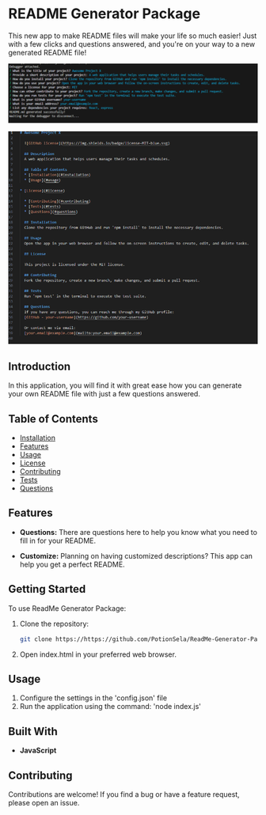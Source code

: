 # README Generator Package
This new app to make README files will make your life so much easier! Just with a few clicks and questions answered, and you're on your way to a new generated README file!

![How to create a Professional README](./Develop/images/README-file-gen.png)

![Example README](./Develop/images/README-file-gen2.png)


## Introduction

In this application, you will find it with great ease how you can generate your own README file with just a few questions answered.

## Table of Contents
- [Installation](#installation)
- [Features](#features)
- [Usage](#usage)
- [License](#license)
- [Contributing](#contributing)
- [Tests](#tests)
- [Questions](#questions)


## Features

- **Questions:** There are questions here to help you know what you need to fill in for your README.

- **Customize:** Planning on having customized descriptions? This app can help you get a perfect README.


## Getting Started

To use ReadMe Generator Package:

1. Clone the repository:
   ```bash
   git clone https://https://github.com/PotionSela/ReadMe-Generator-Package

2. Open index.html in your preferred web browser.


## Usage

1. Configure the settings in the 'config.json' file
2. Run the application using the command: 'node index.js'


## Built With

- **JavaScript**


## Contributing
Contributions are welcome! If you find a bug or have a feature request, please open an issue.